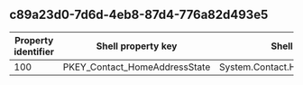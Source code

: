 ## c89a23d0-7d6d-4eb8-87d4-776a82d493e5

Property identifier | Shell property key | Shell name | Alias
--- | --- | --- | ---
100 | PKEY_Contact_HomeAddressState | System.Contact.HomeAddressState | 

